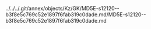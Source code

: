 ../../../.git/annex/objects/Kz/GK/MD5E-s12120--b3f8e5c769c52e1897f6fab319c0dade.md/MD5E-s12120--b3f8e5c769c52e1897f6fab319c0dade.md